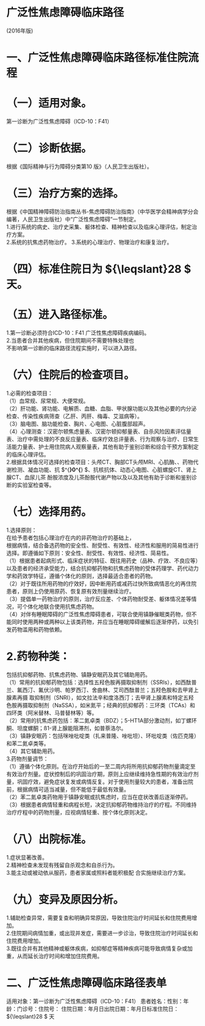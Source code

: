 # 广泛性焦虑障碍临床路径  
(2016年版)  
# 一、广泛性焦虑障碍临床路径标准住院流程  
# （一）适用对象。  
第一诊断为广泛性焦虑障碍（ICD-10：F41）  
# （二）诊断依据。  
根据《国际精神与行为障碍分类第10 版》（人民卫生出版社）。  
# （三）治疗方案的选择。  
根据《中国精神障碍防治指南丛书-焦虑障碍防治指南》（中华医学会精神病学分会编著，人民卫生出版社）中“广泛性焦虑障碍”一节制定。  
1.进行系统的病史、治疗史采集、躯体检查、精神检查以及临床心理评估，制定治疗方案。  
2.系统的抗焦虑药物治疗。  3.系统的心理治疗、物理治疗和康复治疗。  
# （四）标准住院日为 ${\leqslant}28 $ 天。  
# （五）进入路径标准。  
1.第一诊断必须符合ICD-10：F41 广泛性焦虑障碍疾病编码。  
2.当患者合并其他疾病，但住院期间不需要特殊处理也  
不影响第一诊断的临床路径流程实施时，可以进入路径。  
# （六）住院后的检查项目。  
1.必需的检查项目：  
（1）血常规、尿常规、大便常规。  
（2）肝功能、肾功能、电解质、血糖、血脂、甲状腺功能以及其他必要的内分泌检查、传染性疾病筛查（乙肝、丙肝、梅毒、艾滋病等）。  
（3）脑电图、脑功能检查、胸片、心电图、心脏腹部超声。  
（4）心理测查：汉密尔顿焦虑量表、汉密尔顿抑郁量表、自杀风险因素评估量表、治疗中需处理的不良反应量表、临床疗效总评量表、行为观察与治疗、日常生活能力量表、护士用住院病人观察量表，其他有助于鉴别诊断和综合干预方案制定的临床心理评估。  
2.根据具体情况可选择的检查项目：头颅CT、胸部CT头颅MRI、心肌酶、、药物代谢检测、凝血功能、抗 $^{**}0^{**} $、抗核抗体、动态心电图、心脏螺旋CT、肾上腺CT、血尿儿茶 酚胺浓度及儿茶酚胺代谢产物以及以及其他有助于诊断和鉴别诊断的实验室检查等。  
# （七）选择用药。  
1.选择原则：  
在给予患者包括心理治疗在内的非药物治疗的基础上，  
根据病情，结合备选药物的安全性、耐受性、有效性、经济性和服用的简易性进行选择。即遵循如下原则：安全性、耐受性、有效性、经济性、简易性。  
（1）根据患者起病形式、临床症状的特征、既往用药史（品种、疗效、不良应等）以及患者的经济承受能力，结合抗抑郁药物和抗焦虑药物的受体药理学、药代动力学和药效学特征，遵循个体化的原则，选择最适合患者的药物。  
（2）对于既往所用药物的疗效好，因中断用药或减药过快所致病情恶化的再住院患者，原则上仍使用原药、恢复原有效剂量继续治疗。  
（3）提倡单一药物治疗的原则，治疗反应差、个体药物耐受差、躯体情况差等情况，可个体化地联合使用抗焦虑药物。  
（4）对伴有睡眠障碍的广泛性焦虑障碍患者，可联合使用镇静催眠类药物，但不能同时使用两种或两种以上该类药物，并应当在睡眠障碍缓解后逐渐停药，以免引发药物滥用和药物依赖。  
# 2.药物种类：  
包括抗抑郁药物、抗焦虑药物、镇静安眠药及其它辅助用药。  
（1）常用的抗抑郁药物包括：选择性五羟色胺再摄取抑制剂（SSRIs），如西酞普兰、氟西汀、氟伏沙明、帕罗西汀、舍曲林、艾司西酞普兰；五羟色胺和去甲肾上腺素再摄 取抑制剂（SNRI），如文拉法辛和度洛西汀；去甲肾上腺素和特定五羟色胺再摄取抑制剂（NaSSA），如米氮平；经典的抗抑郁药：三环类（TCAs）和四环类（阿米替林、马普替林等）等。  
（2）常用的抗焦虑药包括：苯二氮卓类（BDZ）；5-HT1A部分激动剂，如丁螺环酮、坦度螺酮；ß1-肾上腺能阻滞剂，如普萘洛尔。  
（3）镇静安眠药：包括咪唑吡啶类（扎来普隆、唑吡坦）、环吡啶类（佐匹克隆）和苯二氮卓类等。  
（4）其它辅助用药。  
3.药物剂量调节：  
（1）遵循个体化原则。在治疗开始后的一至二周内将所用抗抑郁药物剂量滴定至有效治疗剂量。症状控制后的巩固治疗期，原则上应继续维持急性期的有效治疗剂量，巩固疗效，避免症状复发或病情反复。对于使用剂量较大的患者，准备出院前，根据病情可适当减量，但不能低于最低有效量。  
（2）苯二氮卓类药物用于镇静安眠或抗焦虑时，应当在症状改善后逐渐停药。  
（3）根据患者病情轻重和病程长短，决定抗抑郁药物维持治疗的疗程。不同维持治疗疗程中的药物剂量，应视病情轻重、按个体化原则决定。  
# （八）出院标准。  
1.症状显著改善。  
2.精神检查未发现有残留自杀观念和自杀行为。  
3.能主动或被动依从服药，患者家属或照料者能积极配 合实施继续治疗方案。  
# （九）变异及原因分析。  
1.辅助检查异常，需要复查和明确异常原因，导致住院治疗时间延长和住院费用增加。  
2.住院期间病情加重，或出现并发症，需要进一步诊治，导致住院治疗时间延长和住院费用增加。  
3.既往合并有其他精神或躯体疾病，如抑郁症等精神疾病可能导致病情复杂或加重，从而延长治疗时间和增加住院费用。  
# 二、广泛性焦虑障碍临床路径表单  
适用对象：第一诊断为广泛性焦虑障碍（ICD-10：F41） 患者姓名：性别：年龄：门诊号：住院号： 住院日期：年月日出院日期：年月日标准住院日： ${\leqslant}28 $ 天  
